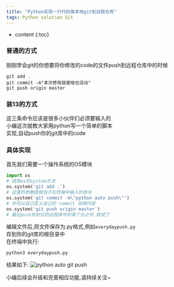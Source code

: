 ```yaml
---
title: "Python实现一行代码推本地git到远程仓库"
tags: Python solution Git 
---
```






* content
{:toc}






### 普通的方式
刚刚学会git的你想要将你修改的code的文件push到远程仓库中的时候
```
git add .
git commit -m"本次修改就是啥也没动"
git push origin master
```

### 装13的方式
这三条命令应该是很多小伙伴们必须要输入的  
小编这次就教大家用python写一个简单的脚本  
实现,自动push你的git库中的code  

### 具体实现
首先我们需要一个操作系统的OS模块  
```python
import os
# 调用os的system方法
os.system('git add .')
# 这里的参数就相当于在终端中输入的命令
os.system('git commit -m\"python auto push\"')
# 你可以自己定义自己的 commit 说明内容
os.system('git push origin master')
# 最后push到对应的远程库中的某个分之中,就成了
```
编辑文件后,将文件保存为.py格式,例如`everydaypush.py`  
存到你的git库的根目录中  
在终端中执行:
```
python3 everydaypush.py
```
结果如下:
![python auto git push](/images/posts/python/python-auto-git-push.png)

小编后续会升级和完善相应功能,请持续关注~
